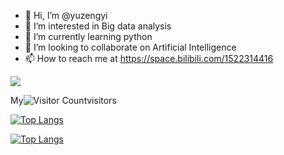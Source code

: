 - 👋 Hi, I’m @yuzengyi
- 👀 I’m interested in Big data analysis
- 🌱 I’m currently learning python
- 💞️ I’m looking to collaborate on Artificial Intelligence
- 📫 How to reach me at https://space.bilibili.com/1522314416

<!---
yuzengyi/yuzengyi is a ✨ special ✨ repository because its `README.md` (this file) appears on your GitHub profile.
You can click the Preview link to take a look at your changes.
--->
![](https://komarev.com/ghpvc/?username=yuzengyi)

My![Visitor Count](https://profile-counter.glitch.me/yuzengyi/count.svg)visitors

[![Top Langs](https://github-readme-stats.vercel.app/api/top-langs/?username=yuzengyi)](https://github.com/yuzengyi/github-readme-stats)

[![Top Langs](https://github-readme-stats.vercel.app/api/top-langs/?username=yuzengyi&layout=compact)](https://github.com/yuzengyi/github-readme-stats)
